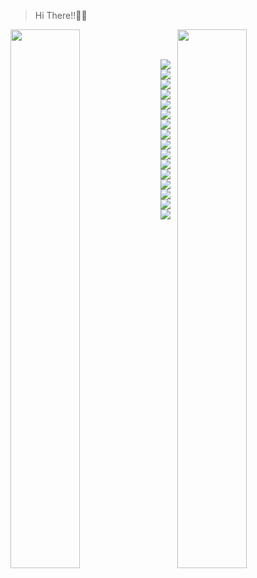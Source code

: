 > Hi There!!👋😎

<img align="left" width="47%" src="https://github-readme-stats.vercel.app/api?username=PramudithaN&show_icons=true&theme=midnight-purple#gh-dark-mode-only)](https://github.com/PramudithaN/github-readme-stats#gh-dark-mode-only&icon_color=#ffffff" />
<img align="right" width="47%" src="https://github-readme-stats.vercel.app/api/top-langs/?username=PramudithaN&theme=dark&hide_progress=true" />

$~~~~~~~~~~~$


<img align="bottom" src= "https://img.shields.io/badge/adobe-%23FF0000.svg?style=for-the-badge&logo=adobe&logoColor=white" />
<img align="left" src= "https://img.shields.io/badge/Adobe%20After%20Effects-9999FF.svg?style=for-the-badge&logo=Adobe%20After%20Effects&logoColor=white" />
<img align="left" src= "https://img.shields.io/badge/Adobe%20Lightroom-31A8FF.svg?style=for-the-badge&logo=Adobe%20Lightroom&logoColor=white" />
<img align="left" src= "https://img.shields.io/badge/adobe%20photoshop-%2331A8FF.svg?style=for-the-badge&logo=adobe%20photoshop&logoColor=white" />
<img align="left" src= "https://img.shields.io/badge/Adobe%20Premiere%20Pro-9999FF.svg?style=for-the-badge&logo=Adobe%20Premiere%20Pro&logoColor=white" />
<img align="left" src= "https://img.shields.io/badge/figma-%23F24E1E.svg?style=for-the-badge&logo=figma&logoColor=white" />


<img align="bottom" src= "https://img.shields.io/badge/NPM-%23CB3837.svg?style=for-the-badge&logo=npm&logoColor=white" />
<img align="left" src= "https://img.shields.io/badge/node.js-6DA55F?style=for-the-badge&logo=node.js&logoColor=white" />
<img align="left" src= "https://img.shields.io/badge/react-%2320232a.svg?style=for-the-badge&logo=react&logoColor=%2361DAFB" />
<img align="left" src= "https://img.shields.io/badge/yarn-%232C8EBB.svg?style=for-the-badge&logo=yarn&logoColor=white" />


<img align="bottom" src= "https://img.shields.io/badge/Visual%20Studio%20Code-0078d7.svg?style=for-the-badge&logo=visual-studio-code&logoColor=white" />
<img align="left" src= "https://img.shields.io/badge/html5-%23E34F26.svg?style=for-the-badge&logo=html5&logoColor=white" />
<img align="left" src= "https://img.shields.io/badge/java-%23ED8B00.svg?style=for-the-badge&logo=openjdk&logoColor=white" />
<img align="left" src= "https://img.shields.io/badge/javascript-%23323330.svg?style=for-the-badge&logo=javascript&logoColor=%23F7DF1E" />
<img align="left" src= "https://img.shields.io/badge/typescript-%23007ACC.svg?style=for-the-badge&logo=typescript&logoColor=white" />


<img align="bottom" src= "https://img.shields.io/badge/YouTube_Music-FF0000?style=for-the-badge&logo=youtube-music&logoColor=white" />
